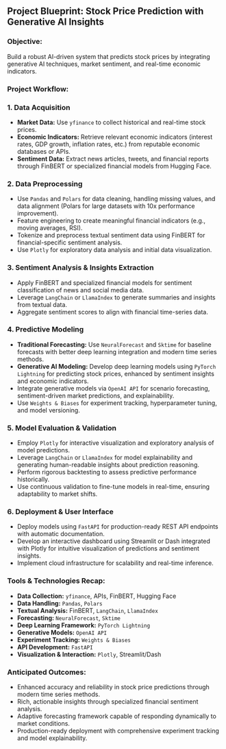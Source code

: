 ## Project Blueprint: Stock Price Prediction with Generative AI Insights

### Objective:
Build a robust AI-driven system that predicts stock prices by integrating generative AI techniques, market sentiment, and real-time economic indicators.

### Project Workflow:

### 1. Data Acquisition
- **Market Data:** Use `yfinance` to collect historical and real-time stock prices.
- **Economic Indicators:** Retrieve relevant economic indicators (interest rates, GDP growth, inflation rates, etc.) from reputable economic databases or APIs.
- **Sentiment Data:** Extract news articles, tweets, and financial reports through FinBERT or specialized financial models from Hugging Face.

### 2. Data Preprocessing
- Use `Pandas` and `Polars` for data cleaning, handling missing values, and data alignment (Polars for large datasets with 10x performance improvement).
- Feature engineering to create meaningful financial indicators (e.g., moving averages, RSI).
- Tokenize and preprocess textual sentiment data using FinBERT for financial-specific sentiment analysis.
- Use `Plotly` for exploratory data analysis and initial data visualization.

### 3. Sentiment Analysis & Insights Extraction
- Apply FinBERT and specialized financial models for sentiment classification of news and social media data.
- Leverage `LangChain` or `LlamaIndex` to generate summaries and insights from textual data.
- Aggregate sentiment scores to align with financial time-series data.

### 4. Predictive Modeling
- **Traditional Forecasting:** Use `NeuralForecast` and `Sktime` for baseline forecasts with better deep learning integration and modern time series methods.
- **Generative AI Modeling:** Develop deep learning models using `PyTorch Lightning` for predicting stock prices, enhanced by sentiment insights and economic indicators.
- Integrate generative models via `OpenAI API` for scenario forecasting, sentiment-driven market predictions, and explainability.
- Use `Weights & Biases` for experiment tracking, hyperparameter tuning, and model versioning.

### 5. Model Evaluation & Validation
- Employ `Plotly` for interactive visualization and exploratory analysis of model predictions.
- Leverage `LangChain` or `LlamaIndex` for model explainability and generating human-readable insights about prediction reasoning.
- Perform rigorous backtesting to assess predictive performance historically.
- Use continuous validation to fine-tune models in real-time, ensuring adaptability to market shifts.

### 6. Deployment & User Interface
- Deploy models using `FastAPI` for production-ready REST API endpoints with automatic documentation.
- Develop an interactive dashboard using Streamlit or Dash integrated with Plotly for intuitive visualization of predictions and sentiment insights.
- Implement cloud infrastructure for scalability and real-time inference.

### Tools & Technologies Recap:
- **Data Collection:** `yfinance`, APIs, FinBERT, Hugging Face
- **Data Handling:** `Pandas`, `Polars`
- **Textual Analysis:** FinBERT, `LangChain`, `LlamaIndex`
- **Forecasting:** `NeuralForecast`, `Sktime`
- **Deep Learning Framework:** `PyTorch Lightning`
- **Generative Models:** `OpenAI API`
- **Experiment Tracking:** `Weights & Biases`
- **API Development:** `FastAPI`
- **Visualization & Interaction:** `Plotly`, Streamlit/Dash

### Anticipated Outcomes:
- Enhanced accuracy and reliability in stock price predictions through modern time series methods.
- Rich, actionable insights through specialized financial sentiment analysis.
- Adaptive forecasting framework capable of responding dynamically to market conditions.
- Production-ready deployment with comprehensive experiment tracking and model explainability.

